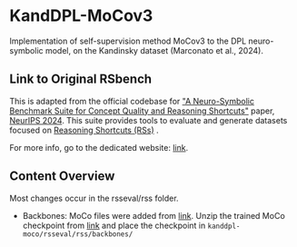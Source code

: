 # KandDPL-MoCov3
Implementation of self-supervision method MoCov3 to the DPL neuro-symbolic model, on the Kandinsky dataset (Marconato et al., 2024).


## Link to Original RSbench 

This is adapted from the official codebase for ["A Neuro-Symbolic Benchmark Suite for Concept Quality and Reasoning Shortcuts"](https://arxiv.org/abs/2406.10368) paper, [NeurIPS 2024](https://neurips.cc/Conferences/2024/). This suite provides tools to evaluate and generate datasets focused on [Reasoning Shortcuts (RSs)](https://arxiv.org/abs/2305.19951) .

For more info, go to the dedicated website: [link](https://unitn-sml.github.io/rsbench/).

## Content Overview
Most changes occur in the rsseval/rss folder.

- Backbones: MoCo files were added from [link](https://github.com/facebookresearch/moco-v3/tree/main/moco). Unzip the trained MoCo checkpoint from [link](https://1drv.ms/u/c/73bae07ce4f6ca55/EcR0W17g8F9Irwxqt221TkkBvPV_XPY3FMmQm6W75pfuDA?e=Dctx0A) and place the checkpoint in
``` kanddpl-moco/rsseval/rss/backbones/ ```




